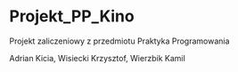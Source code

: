 # Projekt_PP_Kino
Projekt zaliczeniowy z przedmiotu Praktyka Programowania 

Adrian Kicia, Wisiecki Krzysztof, Wierzbik Kamil
